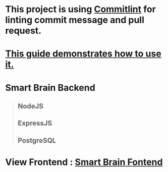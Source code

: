 # This project is using [Commitlint](https://github.com/conventional-changelog/commitlint) for linting commit message and pull request.

# [This guide demonstrates how to use it.](https://commitlint.js.org/#/guides-local-setup)

# Smart Brain Backend

> ## NodeJS
>
> ## ExpressJS
>
> ## PostgreSQL

# View Frontend : [Smart Brain Fontend](https://github.com/TAKANOME-DEV/smart-brain-frontend)
